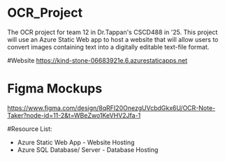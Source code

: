 # OCR_Project
The OCR project for team 12 in Dr.Tappan's CSCD488 in '25. This project will use an Azure Static Web app to host a website that will allow users to convert images containing text into a digitally editable text-file format.

#Website
https://kind-stone-06683921e.6.azurestaticapps.net

# Figma Mockups
https://www.figma.com/design/8qRFI20OnezgUVcbdGkx6U/OCR-Note-Taker?node-id=11-2&t=WBeZwo1KeVHV2Jfa-1

#Resource List:
- Azure Static Web App - Website Hosting
- Azure SQL Database/ Server - Database Hosting
